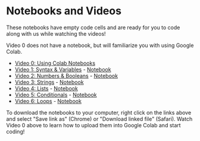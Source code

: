 # Notebooks and Videos

These notebooks have empty code cells and are ready for you to code along with us while watching the videos!

Video 0 does not have a notebook, but will familiarize you with using Google Colab.
* [Video 0: Using Colab Notebooks](https://youtu.be/h_50hn5v5NA)
* [Video 1: Syntax & Variables](https://youtu.be/ow8Qgb9xJ9s) - [Notebook](https://github.com/hercodecamp/HERCODECAMP2020-Virtual/blob/master/Notebooks-and-Videos/Video1-Syntax-Variables.ipynb)
* [Video 2: Numbers & Booleans](https://youtu.be/AdTA6fGuMgM) - [Notebook](https://github.com/hercodecamp/HERCODECAMP2020-Virtual/blob/master/Notebooks-and-Videos/Video2-Numbers-Booleans.ipynb)
* [Video 3: Strings](https://youtu.be/BW_Yen2WjDM) - [Notebook](https://github.com/hercodecamp/HERCODECAMP2020-Virtual/blob/master/Notebooks-and-Videos/Video3-Strings.ipynb)
* [Video 4: Lists](https://youtu.be/eigz3cI5myY) - [Notebook](https://github.com/hercodecamp/HERCODECAMP2020-Virtual/blob/master/Notebooks-and-Videos/Video4-Lists.ipynb)
* [Video 5: Conditionals](https://youtu.be/tuFfA8s46ek) - [Notebook](https://github.com/hercodecamp/HERCODECAMP2020-Virtual/blob/master/Notebooks-and-Videos/Video5-Conditionals.ipynb)
* [Video 6: Loops](https://youtu.be/5jm7eXWkGO8) - [Notebook](https://github.com/hercodecamp/HERCODECAMP2020-Virtual/blob/master/Notebooks-and-Videos/Video6-Loops.ipynb)

To download the notebooks to your computer, right click on the links above and select "Save link as" (Chrome) or "Download linked file" (Safari). Watch Video 0 above to learn how to upload them into Google Colab and start coding!
